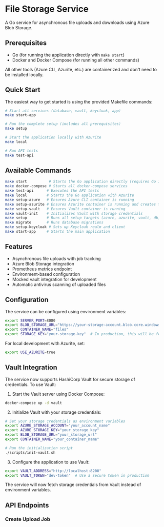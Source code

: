 # File Storage Service

A Go service for asynchronous file uploads and downloads using Azure Blob Storage.

## Prerequisites

- Go (for running the application directly with `make start`)
- Docker and Docker Compose (for running all other commands)

All other tools (Azure CLI, Azurite, etc.) are containerized and don't need to be installed locally.

## Quick Start

The easiest way to get started is using the provided Makefile commands:

```bash
# Start all services (database, vault, keycloak, app)
make start-app

# Run the complete setup (includes all prerequisites)
make setup

# Start the application locally with Azurite
make local

# Run API tests
make test-api
```

## Available Commands

```bash
make start          # Starts the Go application directly (requires Go installed)
make docker-compose # Starts all docker-compose services
make test-api      # Executes the API tests
make local         # Starts the Go application with Azurite
make setup-azure   # Ensures Azure CLI container is running
make setup-azurite # Ensures Azurite container is running and creates the 'files' container
make setup-vault   # Ensures Vault container is running
make vault-init    # Initializes Vault with storage credentials
make setup         # Runs all setup targets (azure, azurite, vault, db)
make migrate       # Runs database migrations
make setup-keycloak # Sets up Keycloak realm and client
make start-app     # Starts the main application
```

## Features

- Asynchronous file uploads with job tracking
- Azure Blob Storage integration
- Prometheus metrics endpoint
- Environment-based configuration
- Mocked vault integration for development
- Automatic antivirus scanning of uploaded files

## Configuration

The service can be configured using environment variables:

```bash
export SERVER_PORT=8080
export BLOB_STORAGE_URL="https://your-storage-account.blob.core.windows.net"
export CONTAINER_NAME="files"
export STORAGE_KEY="your-storage-key"  # In production, this will be fetched from vault
```

For local development with Azurite, set:
```bash
export USE_AZURITE=true
```

## Vault Integration

The service now supports HashiCorp Vault for secure storage of credentials. To use Vault:

1. Start the Vault server using Docker Compose:
```bash
docker-compose up -d vault
```

2. Initialize Vault with your storage credentials:
```bash
# Set your storage credentials as environment variables
export AZURE_STORAGE_ACCOUNT="your_account_name"
export AZURE_STORAGE_KEY="your_storage_key"
export BLOB_STORAGE_URL="your_storage_url"
export CONTAINER_NAME="your_container_name"

# Run the initialization script
./scripts/init-vault.sh
```

3. Configure the application to use Vault:
```bash
export VAULT_ADDRESS="http://localhost:8200"
export VAULT_TOKEN="dev-token"  # Use a secure token in production
```

The service will now fetch storage credentials from Vault instead of environment variables.

## API Endpoints

### Create Upload Job
```